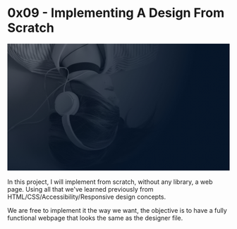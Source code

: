 # 0x09 - Implementing A Design From Scratch

![](images_2/headphones_hero_2.jpg)

In this project, I will implement from scratch, without any library, a web page. Using all that we've learned previously from HTML/CSS/Accessibility/Responsive design concepts.

We are free to implement it the way we want, the objective is to have a fully functional webpage that looks the same as the designer file.

